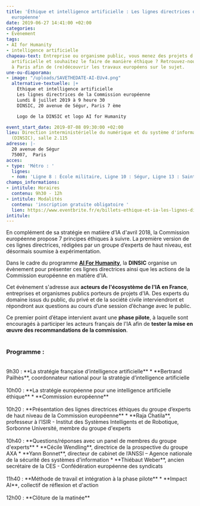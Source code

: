 ```yaml
---
title: 'Éthique et intelligence artificielle : Les lignes directrices de la Commission
  européenne'
date: 2019-06-27 14:41:00 +02:00
categories:
- Évènement
tags:
- AI for Humanity
- intelligence artificielle
chapeau-text: Entreprise ou organisme public, vous menez des projets d'intelligence
  artificielle et souhaitez le faire de manière éthique ? Retrouvez-nous le 8 juillet
  à Paris afin de (re)découvrir les travaux européens sur le sujet.
une-ou-diaporama:
- image: "/uploads/SAVETHEDATE-AI-EUv4.png"
  alternative-textuelle: |+
    Ethique et intelligence artificielle
    Les lignes directrices de la Commission européenne
    Lundi 8 juillet 2019 à 9 heure 30
    DINSIC, 20 avenue de Ségur, Paris 7 ème

    Logo de la DINSIC et logo AI for Humanity

event_start_date: 2019-07-08 09:30:00 +02:00
lieu: Direction interministérielle du numérique et du système d'information de l'État
  (DINSIC), salle 2.115
adresse: |-
  20 avenue de Ségur
  75007,  Paris
acces:
- type: 'Métro : '
  lignes:
  - nom: 'Ligne 8 : École militaire, Ligne 10 : Ségur, Ligne 13 : Saint-François-Xavier'
champs_informations:
- intitule: Horaires
  contenu: 9h30 - 12h
- intitule: Modalités
  contenu: 'inscription gratuite obligatoire '
  lien: https://www.eventbrite.fr/e/billets-ethique-et-ia-les-lignes-directrices-de-la-commission-europeenne-62917916181
intitule: 
---
```


En complément de sa stratégie en matière d’IA d'avril 2018, la Commission européenne propose 7 principes éthiques à suivre. La première version de ces lignes directrices, rédigées par un groupe d’experts de haut niveau, est désormais soumise à expérimentation.

Dans le cadre du programme **[AI For Humanity](https://www.aiforhumanity.fr/)**, la **DINSIC** organise un évènement pour présenter ces lignes directrices ainsi que les actions de la Commission européenne en matière d'IA.

Cet évènement s'adresse aux **acteurs de l'écosystème de l'IA en France**, entreprises et organismes publics porteurs de projets d'IA. 
Des experts du domaine issus du public, du privé et de la société civile interviendront et répondront aux questions au cours d’une session d’échange avec le public.  

Ce premier point d’étape intervient avant une **phase pilote**, à laquelle sont encouragés à participer les acteurs français de l'IA afin de **tester la mise en œuvre des recommandations de la commission**.  
<br>
### Programme :
<br>
9h30 : **La stratégie française d’intelligence artificielle**
* **Bertrand Pailhès**, coordonnateur national pour la stratégie d’intelligence artificielle 
<br>
<br>
10h00 : **La stratégie européenne pour une intelligence artificielle éthique**
 * **Commission européenne**
<br>
<br>
10h20 : **Présentation des lignes directrices éthiques du groupe d’experts de haut niveau de la Commission européenne**
 * **Raja Chatila**, professeur à l’ISIR - Institut des Systèmes Intelligents et de Robotique, Sorbonne Université, membre du groupe d'experts
<br>
<br>
10h40 : **Questions/réponses avec un panel de membres du groupe d'experts**
 * **Cécile Wendling**, directrice de la prospective du groupe AXA
 * **Yann Bonnet**, directeur de cabinet de l’ANSSI – Agence nationale de la sécurité des systèmes d'information
 * **Thiébaut Weber**, ancien secrétaire de la CES - Confédération européenne des syndicats
<br>
<br>
11h40 : **Méthode de travail et intégration à la phase pilote**
 * **Impact AI**, collectif de réflexion et d'action
<br>
<br>
12h00 : **Clôture de la matinée**



